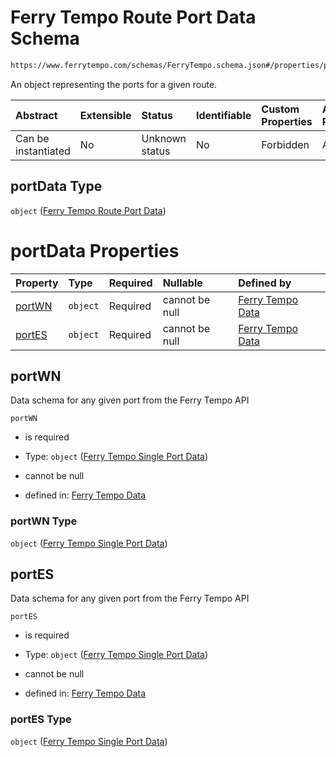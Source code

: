 # Ferry Tempo Route Port Data Schema

```txt
https://www.ferrytempo.com/schemas/FerryTempo.schema.json#/properties/portData
```

An object representing the ports for a given route.

| Abstract            | Extensible | Status         | Identifiable | Custom Properties | Additional Properties | Access Restrictions | Defined In                                                                           |
| :------------------ | :--------- | :------------- | :----------- | :---------------- | :-------------------- | :------------------ | :----------------------------------------------------------------------------------- |
| Can be instantiated | No         | Unknown status | No           | Forbidden         | Allowed               | none                | [FerryTempo.schema.json\*](../schemas/FerryTempo.schema.json "open original schema") |

## portData Type

`object` ([Ferry Tempo Route Port Data](ferrytempo-properties-ferry-tempo-route-port-data.md))

# portData Properties

| Property          | Type     | Required | Nullable       | Defined by                                                                                                                                                             |
| :---------------- | :------- | :------- | :------------- | :--------------------------------------------------------------------------------------------------------------------------------------------------------------------- |
| [portWN](#portwn) | `object` | Required | cannot be null | [Ferry Tempo Data](ferrytempo-defs-ferry-tempo-single-port-data.md "https://www.ferrytempo.com/schemas/FerryTempo.schema.json#/properties/portData/properties/portWN") |
| [portES](#portes) | `object` | Required | cannot be null | [Ferry Tempo Data](ferrytempo-defs-ferry-tempo-single-port-data.md "https://www.ferrytempo.com/schemas/FerryTempo.schema.json#/properties/portData/properties/portES") |

## portWN

Data schema for any given port from the Ferry Tempo API

`portWN`

*   is required

*   Type: `object` ([Ferry Tempo Single Port Data](ferrytempo-defs-ferry-tempo-single-port-data.md))

*   cannot be null

*   defined in: [Ferry Tempo Data](ferrytempo-defs-ferry-tempo-single-port-data.md "https://www.ferrytempo.com/schemas/FerryTempo.schema.json#/properties/portData/properties/portWN")

### portWN Type

`object` ([Ferry Tempo Single Port Data](ferrytempo-defs-ferry-tempo-single-port-data.md))

## portES

Data schema for any given port from the Ferry Tempo API

`portES`

*   is required

*   Type: `object` ([Ferry Tempo Single Port Data](ferrytempo-defs-ferry-tempo-single-port-data.md))

*   cannot be null

*   defined in: [Ferry Tempo Data](ferrytempo-defs-ferry-tempo-single-port-data.md "https://www.ferrytempo.com/schemas/FerryTempo.schema.json#/properties/portData/properties/portES")

### portES Type

`object` ([Ferry Tempo Single Port Data](ferrytempo-defs-ferry-tempo-single-port-data.md))
